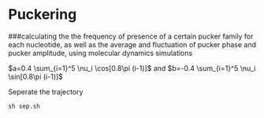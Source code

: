 # Puckering

###calculating the the frequency of presence of a certain pucker family for each nucleotide, as well as the average and fluctuation of pucker phase and pucker amplitude, using molecular dynamics simulations

$a=0.4 \sum_{i=1}^5 \nu_i \cos[0.8\pi (i-1)]$ and $b=-0.4 \sum_{i=1}^5 \nu_i \sin[0.8\pi (i-1)]$

Seperate the trajectory

```
sh sep.sh 

```
